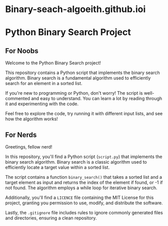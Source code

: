 # Binary-seach-algoeith.github.ioi
# Python Binary Search Project

## For Noobs
Welcome to the Python Binary Search project!

This repository contains a Python script that implements the binary search algorithm. Binary search is a fundamental algorithm used to efficiently search for an element in a sorted list.

If you're new to programming or Python, don't worry! The script is well-commented and easy to understand. You can learn a lot by reading through it and experimenting with the code.

Feel free to explore the code, try running it with different input lists, and see how the algorithm works!

## For Nerds
Greetings, fellow nerd!

In this repository, you'll find a Python script (`script.py`) that implements the binary search algorithm. Binary search is a classic algorithm used to efficiently locate a target value within a sorted list.

The script contains a function `binary_search()` that takes a sorted list and a target element as input and returns the index of the element if found, or -1 if not found. The algorithm employs a while loop for iterative binary search.

Additionally, you'll find a `LICENCE` file containing the MIT License for this project, granting you permission to use, modify, and distribute the software.

Lastly, the `.gitignore` file includes rules to ignore commonly generated files and directories, ensuring a clean repository.
